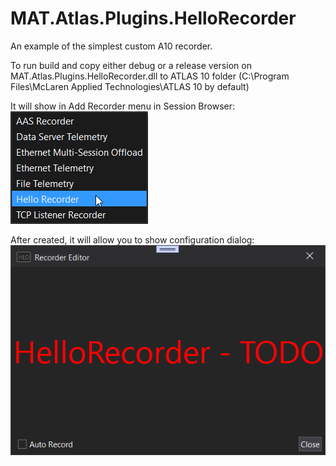 # MAT.Atlas.Plugins.HelloRecorder

An example of the simplest custom A10 recorder. 

To run build and copy either debug or a release version on MAT.Atlas.Plugins.HelloRecorder.dll to ATLAS 10 folder (C:\Program Files\McLaren Applied Technologies\ATLAS 10 by default)

It will show in Add Recorder menu in Session Browser: 
![](./Images/Recorder_Menu.png)

After created, it will allow you to show configuration dialog: 
![](./Images/Recorder_Setup.png)
